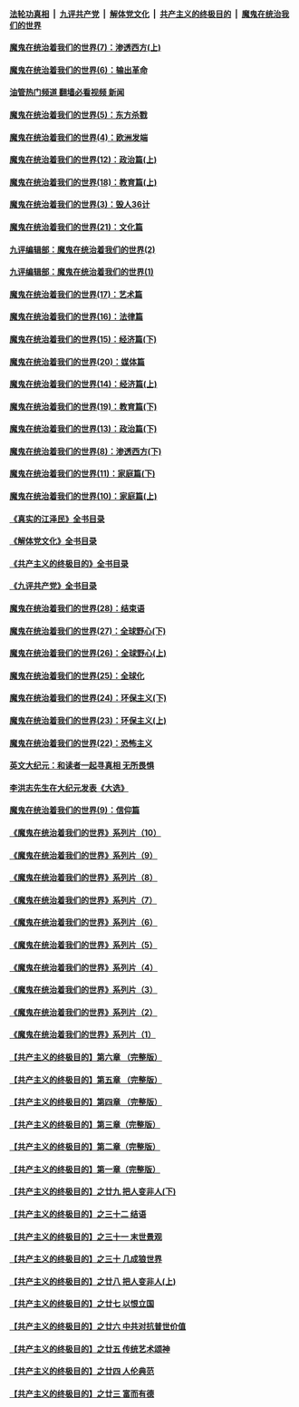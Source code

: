 ####  [法轮功真相](../../../../basic/blob/master/README.md?t=10162201) &nbsp;|&nbsp; [九评共产党](../../../../9ping.md/blob/master/README.md?t=10162201) &nbsp;|&nbsp; [解体党文化](../../../../jtdwh.md/blob/master/README.md?t=10162201)  &nbsp;|&nbsp; [共产主义的终极目的](../../../../gczydzjmd.md/blob/master/README.md?t=10162201) &nbsp;|&nbsp; [魔鬼在统治我们的世界](../../../../mgztzwmdsj.md/blob/master/README.md?t=10162201) 

#### [魔鬼在统治着我们的世界(7)：渗透西方(上)](../pages/nsc422/n10426013.md?t=10162201) 

#### [魔鬼在统治着我们的世界(6)：输出革命](../pages/nsc422/n10421536.md?t=10162201) 

#### [油管热门频道 翻墙必看视频 新闻](http://209.250.226.216:81/youtube.html?10162201)

#### [魔鬼在统治着我们的世界(5)：东方杀戮](../pages/nsc422/n10417707.md?t=10162201) 

#### [魔鬼在统治着我们的世界(4)：欧洲发端](../pages/nsc422/n10414890.md?t=10162201) 

#### [魔鬼在统治着我们的世界(12)：政治篇(上)](../pages/nsc422/n10444576.md?t=10162201) 

#### [魔鬼在统治着我们的世界(18)：教育篇(上)](../pages/nsc422/n10526970.md?t=10162201) 

#### [魔鬼在统治着我们的世界(3)：毁人36计](../pages/nsc422/n10411583.md?t=10162201) 

#### [魔鬼在统治着我们的世界(21)：文化篇](../pages/nsc422/n10597706.md?t=10162201) 

#### [九评编辑部：魔鬼在统治着我们的世界(2)](../pages/nsc422/n10410036.md?t=10162201) 

#### [九评编辑部：魔鬼在统治着我们的世界(1)](../pages/nsc422/n10406825.md?t=10162201) 

#### [魔鬼在统治着我们的世界(17)：艺术篇](../pages/nsc422/n10499093.md?t=10162201) 

#### [魔鬼在统治着我们的世界(16)：法律篇](../pages/nsc422/n10485969.md?t=10162201) 

#### [魔鬼在统治着我们的世界(15)：经济篇(下)](../pages/nsc422/n10469975.md?t=10162201) 

#### [魔鬼在统治着我们的世界(20)：媒体篇](../pages/nsc422/n10586579.md?t=10162201) 

#### [魔鬼在统治着我们的世界(14)：经济篇(上)](../pages/nsc422/n10457370.md?t=10162201) 

#### [魔鬼在统治着我们的世界(19)：教育篇(下)](../pages/nsc422/n10564808.md?t=10162201) 

#### [魔鬼在统治着我们的世界(13)：政治篇(下)](../pages/nsc422/n10448270.md?t=10162201) 

#### [魔鬼在统治着我们的世界(8)：渗透西方(下)](../pages/nsc422/n10429603.md?t=10162201) 

#### [魔鬼在统治着我们的世界(11)：家庭篇(下)](../pages/nsc422/n10440961.md?t=10162201) 

#### [魔鬼在统治着我们的世界(10)：家庭篇(上)](../pages/nsc422/n10435448.md?t=10162201) 

#### [《真实的江泽民》全书目录](../pages/nsc422/n13721399.md?t=10162201) 

#### [《解体党文化》全书目录](../pages/nsc422/n13721157.md?t=10162201) 

#### [《共产主义的终极目的》全书目录](../pages/nsc422/n13721048.md?t=10162201) 

#### [《九评共产党》全书目录](../pages/nsc422/n13708085.md?t=10162201) 

#### [魔鬼在统治着我们的世界(28)：结束语](../pages/nsc422/n10936246.md?t=10162201) 

#### [魔鬼在统治着我们的世界(27)：全球野心(下)](../pages/nsc422/n10928319.md?t=10162201) 

#### [魔鬼在统治着我们的世界(26)：全球野心(上)](../pages/nsc422/n10900318.md?t=10162201) 

#### [魔鬼在统治着我们的世界(25)：全球化](../pages/nsc422/n10788205.md?t=10162201) 

#### [魔鬼在统治着我们的世界(24)：环保主义(下)](../pages/nsc422/n10695307.md?t=10162201) 

#### [魔鬼在统治着我们的世界(23)：环保主义(上)](../pages/nsc422/n10688613.md?t=10162201) 

#### [魔鬼在统治着我们的世界(22)：恐怖主义](../pages/nsc422/n10614727.md?t=10162201) 

#### [英文大纪元：和读者一起寻真相 无所畏惧](../pages/nsc422/n12542027.md?t=10162201) 

#### [李洪志先生在大纪元发表《大选》](../pages/nsc422/n12534746.md?t=10162201) 

#### [魔鬼在统治着我们的世界(9)：信仰篇](../pages/nsc422/n10432159.md?t=10162201) 

#### [《魔鬼在统治着我们的世界》系列片（10）](../pages/nsc422/n12292670.md?t=10162201) 

#### [《魔鬼在统治着我们的世界》系列片（9）](../pages/nsc422/n12290859.md?t=10162201) 

#### [《魔鬼在统治着我们的世界》系列片（8）](../pages/nsc422/n12287445.md?t=10162201) 

#### [《魔鬼在统治着我们的世界》系列片（7）](../pages/nsc422/n12283425.md?t=10162201) 

#### [《魔鬼在统治着我们的世界》系列片（6）](../pages/nsc422/n12282314.md?t=10162201) 

#### [《魔鬼在统治着我们的世界》系列片（5）](../pages/nsc422/n12281419.md?t=10162201) 

#### [《魔鬼在统治着我们的世界》系列片（4）](../pages/nsc422/n12274024.md?t=10162201) 

#### [《魔鬼在统治着我们的世界》系列片（3）](../pages/nsc422/n12271322.md?t=10162201) 

#### [《魔鬼在统治着我们的世界》系列片（2）](../pages/nsc422/n12269049.md?t=10162201) 

#### [《魔鬼在统治着我们的世界》系列片（1）](../pages/nsc422/n12267575.md?t=10162201) 

#### [【共产主义的终极目的】第六章 （完整版）](../pages/nsc422/n11428913.md?t=10162201) 

#### [【共产主义的终极目的】第五章 （完整版）](../pages/nsc422/n11428912.md?t=10162201) 

#### [【共产主义的终极目的】第四章 （完整版）](../pages/nsc422/n11428907.md?t=10162201) 

#### [【共产主义的终极目的】第三章（完整版）](../pages/nsc422/n11428848.md?t=10162201) 

#### [【共产主义的终极目的】第二章（完整版）](../pages/nsc422/n11428831.md?t=10162201) 

#### [【共产主义的终极目的】第一章（完整版）](../pages/nsc422/n11417651.md?t=10162201) 

#### [【共产主义的终极目的】之廿九 把人变非人(下)](../pages/nsc422/n11344140.md?t=10162201) 

#### [【共产主义的终极目的】之三十二 结语](../pages/nsc422/n11360535.md?t=10162201) 

#### [【共产主义的终极目的】之三十一 末世景观](../pages/nsc422/n11351129.md?t=10162201) 

#### [【共产主义的终极目的】之三十 几成狼世界](../pages/nsc422/n11348280.md?t=10162201) 

#### [【共产主义的终极目的】之廿八 把人变非人(上)](../pages/nsc422/n11340492.md?t=10162201) 

#### [【共产主义的终极目的】之廿七 以恨立国](../pages/nsc422/n11336944.md?t=10162201) 

#### [【共产主义的终极目的】之廿六 中共对抗普世价值](../pages/nsc422/n11324785.md?t=10162201) 

#### [【共产主义的终极目的】之廿五 传统艺术颂神](../pages/nsc422/n11296396.md?t=10162201) 

#### [【共产主义的终极目的】之廿四 人伦典范](../pages/nsc422/n11296397.md?t=10162201) 

#### [【共产主义的终极目的】之廿三 富而有德](../pages/nsc422/n11283598.md?t=10162201) 

<img src='http://gfw-breaker.win/goodnews/indexes/nsc422.md' width='0px' height='0px'/>
